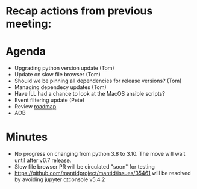 # Recap actions from previous meeting:


# Agenda
- Upgrading python version update (Tom)
- Update on slow file browser (Tom)
- Should we be pinning all dependencies for release versions? (Tom)
- Managing dependecy updates (Tom)
- Have ILL had a chance to look at the MacOS ansible scripts?
- Event filtering update (Pete)
- Review [roadmap](https://github.com/mantidproject/roadmap/projects/1)
- AOB

# Minutes
- No progress on changing from python 3.8 to 3.10. The move will wait until after v6.7 release.
- Slow file browser PR will be circulated "soon" for testing
- https://github.com/mantidproject/mantid/issues/35461 will be resolved by avoiding jupyter qtconsole v5.4.2
